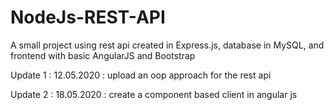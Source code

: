 # NodeJs-REST-API
A small project using rest api created in Express.js, database in MySQL, and frontend with basic AngularJS and Bootstrap

Update 1 : 12.05.2020 : upload an oop approach for the rest api

Update 2 : 18.05.2020 : create a component based client in angular js
